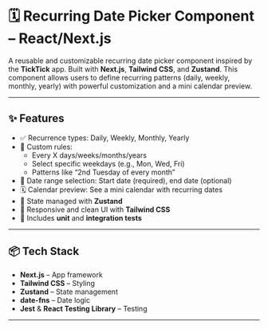 # 🗓️ Recurring Date Picker Component – React/Next.js

A reusable and customizable recurring date picker component inspired by the **TickTick** app. Built with **Next.js**, **Tailwind CSS**, and **Zustand**. This component allows users to define recurring patterns (daily, weekly, monthly, yearly) with powerful customization and a mini calendar preview.

---

## ✨ Features

- ✅ Recurrence types: Daily, Weekly, Monthly, Yearly
- 🔁 Custom rules:  
  - Every X days/weeks/months/years  
  - Select specific weekdays (e.g., Mon, Wed, Fri)  
  - Patterns like “2nd Tuesday of every month”
- 📅 Date range selection: Start date (required), end date (optional)
- 🗓️ Calendar preview: See a mini calendar with recurring dates
- 🧠 State managed with **Zustand**
- 💅 Responsive and clean UI with **Tailwind CSS**
- 🧪 Includes **unit** and **integration tests**

---

## 📦 Tech Stack

- **Next.js** – App framework
- **Tailwind CSS** – Styling
- **Zustand** – State management
- **date-fns** – Date logic
- **Jest** & **React Testing Library** – Testing

---

